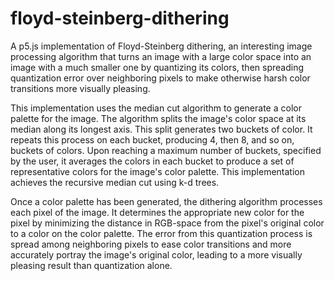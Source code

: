 # floyd-steinberg-dithering

A p5.js implementation of Floyd-Steinberg dithering, an interesting image processing algorithm that turns an image with a large color space into an image with a much smaller one by quantizing its colors, then spreading quantization error over neighboring pixels to make otherwise harsh color transitions more visually pleasing.

This implementation uses the median cut algorithm to generate a color palette for the image. The algorithm splits the image's color space at its median along its longest axis. This split generates two buckets of color. It repeats this process on each bucket, producing 4, then 8, and so on, buckets of colors. Upon reaching a maximum number of buckets, specified by the user, it averages the colors in each bucket to produce a set of representative colors for the image's color palette. This implementation achieves the recursive median cut using k-d trees.

Once a color palette has been generated, the dithering algorithm processes each pixel of the image. It determines the appropriate new color for the pixel by minimizing the distance in RGB-space from the pixel's original color to a color on the color palette. The error from this quantization process is spread among neighboring pixels to ease color transitions and more accurately portray the image's original color, leading to a more visually pleasing result than quantization alone.
